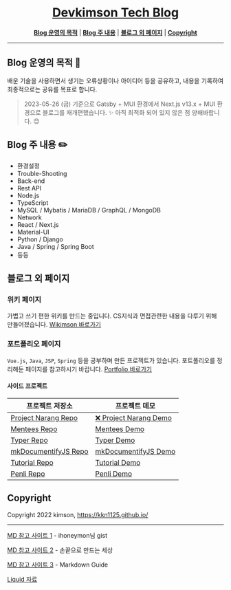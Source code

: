 <h1 align="center"><a href="https://kkn1125.github.io/"><strong>Devkimson Tech Blog</strong></a></h1>

<p align="center">
  <a href="#blog-운영의-목적-🎯" title="Blog 운영의 목적"><strong>Blog 운영의 목적</strong></a>
  |
  <a href="#blog-주-내용-✏️" title="Blog 주 내용"><strong>Blog 주 내용</strong></a>
  |
  <a href="#블로그 외 페이지" title="블로그 외 페이지"><strong>블로그 외 페이지</strong></a>
  |
  <a href="#copyright" title="Copyright"><strong>Copyright</strong></a>
</p>

---

## **Blog 운영의 목적 🎯**

배운 기술을 사용하면서 생기는 오류상황이나 아이디어 등을 공유하고, 내용을 기록하여 최종적으로는 공유를 목표로 합니다.

> 2023-05-26 (금) 기준으로 Gatsby + MUI 환경에서 Next.js v13.x + MUI 환경으로 블로그를 재개편했습니다. ✨ 아직 최적화 되어 있지 않은 점 양해바랍니다. 😊

## **Blog 주 내용 ✏️**

- 환경설정
- Trouble-Shooting
- Back-end
- Rest API
- Node.js
- TypeScript
- MySQL / Mybatis / MariaDB / GraphQL / MongoDB
- Network
- React / Next.js
- Material-UI
- Python / Django
- Java / Spring / Spring Boot
- 등등

## **블로그 외 페이지**

### **위키 페이지**

가볍고 쓰기 편한 위키를 만드는 중입니다. CS지식과 면접관련한 내용을 다루기 위해 만들어졌습니다. [Wikimson 바로가기](https://kkn1125.github.io/wikimson)

### **포트폴리오 페이지**

`Vue.js`, `Java`, `JSP`, `Spring` 등을 공부하며 만든 프로젝트가 있습니다. 포트폴리오를 정리해둔 페이지를 참고하시기 바랍니다. [Portfolio 바로가기](https://kkn1125.github.io/portfolio)

#### **사이드 프로젝트**

| 프로젝트 저장소                                                    | 프로젝트 데모                                                                                          |
| ------------------------------------------------------------------ | ------------------------------------------------------------------------------------------------------ |
| [Project Narang Repo](https://github.com/kkn1125/narang)           | [❌ Project Narang Demo](https://kkn1125.github.io/portfolio/#portfolio-projectNarang "멘티 커뮤니티") |
| [Mentees Repo](https://github.com/kkn1125/mentees)                 | [Mentees Demo](https://kkn1125.github.io/portfolio/#portfolio-mentees "멘티 커뮤니티")                 |
| [Typer Repo](https://github.com/kkn1125/typer)                     | [Typer Demo](https://kkn1125.github.io/typer "한글타이핑")                                             |
| [mkDocumentifyJS Repo](https://github.com/kkn1125/mkDocumentifyJS) | [mkDocumentifyJS Demo](https://kkn1125.github.io/mkDocumentifyJS "자바스크립트 문서화")                |
| [Tutorial Repo](https://github.com/kkn1125/)                       | [Tutorial Demo](https://kkn1125.github.io/tutorial "웹 튜토리얼 생성")                                 |
| [Penli Repo](https://github.com/kkn1125/penli)                     | [Penli Demo](https://kkn1125.github.io/penli "편리한 CSS")                                             |

## **Copyright**

Copyright 2022 kimson, <https://kkn1125.github.io/>

---

[MD 참고 사이트 1](https://gist.github.com/ihoneymon/652be052a0727ad59601 "ihoneymon") - ihoneymon님 gist

[MD 참고 사이트 2](https://inasie.github.io/it%EC%9D%BC%EB%B0%98/jekyll-%EA%B0%80%EB%A1%9C-bar-chart/ "손끝으로 만드는 세상") - 손끝으로 만드는 세상

[MD 참고 사이트 3](https://about.gitlab.com/handbook/markdown-guide/#tables "Markdown Guide") - Markdown Guide

[Liquid 자료](https://shopify.github.io/liquid/tags/control-flow/ "Liquid Guide")

<!-- <figure[\s\nA-Za-z0-9-_='"]+>[\w\n\s<>='"-_]+src=['"]([\w\s/-_.]+)['"][\w\n\s<>='"-_]+<figcaption>([\w\s/-_.]+)<\/figcaption>[\w\n\s<>='"-_]+<\/figure> -->

<!-- <figure.+[\n\s]*<span.+[\n\s]*<img[\n\s]*src=['"](.+)['"][\n\s]*alt=['"].+['"][\s\n]*title=['"].+['"][\s\n]*\/>[\s\n]*<figcaption>(.+)<\/figcaption>[\s\n]*.+\n\s*<\/figure> -->

<!-- <figure.+[\n\s]*<span.+[\n\s]*<img[\n\s]*src=['"](.+)['"][\n\s]*alt=['"].+['"][\s\n]*title=['"].+['"][\s\n]*\/>[\s\n]*<figcaption>([\[\]ㄱ-힣\s\-?+_:=/.0-9A-Za-z]+)<\/figcaption>[\s\n]*.+\n\s*<\/figure> -->

<!-- <figure.+[\n\s]*<span.+[\n\s]*<img[\n\s]*src=['"](.+)['"][\n\s]*alt=['"].+['"][\s\n]*title=['"].+['"][\s\n]*\/>[\s\n]*<figcaption>([\[\]ㄱ-힣\s\-?,()+_:=/.0-9A-Za-z]+)<\/figcaption>[\s\n]*.+\n\s*<\/figure> -->